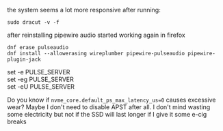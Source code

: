 the system seems a lot more responsive after running:

    sudo dracut -v -f

after reinstalling pipewire audio started working again in firefox

    dnf erase pulseaudio
    dnf install --allowerasing wireplumber pipewire-pulseaudio pipewire-plugin-jack
                                                                                                                                      
  set -e PULSE_SERVER                                                                                                                                                        
  set -eg PULSE_SERVER                                                                                                                                                        
  set -eU PULSE_SERVER

Do you know if `nvme_core.default_ps_max_latency_us=0` causes excessive wear? Maybe I don't need to disable APST after all. I don't mind wasting some electricity but not if the SSD will last longer if I give it some e-cig breaks
